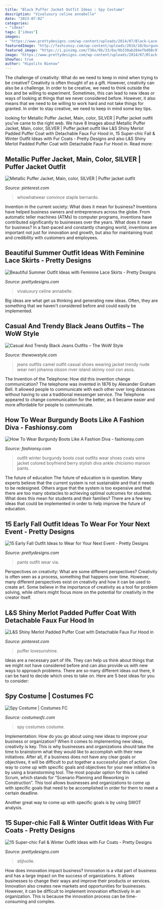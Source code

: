 ```yaml
---
title: "Black Puffer Jacket Outfit Ideas : Spy Costume"
description: "Vivaluxury celine annabelle"
date: "2023-07-02"
categories:
- "ideas"
tags: ["ideas"]
images:
- "https://www.prettydesigns.com/wp-content/uploads/2014/07/Black-Lace-Skirt-for-Work-Days.jpg"
featuredImage: "http://fashionsy.com/wp-content/uploads/2016/10/burgundy-coat-and-boots.jpg"
featured_image: "https://i.pinimg.com/736x/9b/33/0a/9b330ab284efbd08c97fceebd3b074d2.jpg"
image: "https://www.prettydesigns.com/wp-content/uploads/2014/07/Black-Lace-Skirt-for-Work-Days.jpg"
ShowToc: true
author: "Hipolito Nienow"
---
```



The challenge of creativity: What do we need to keep in mind when trying to be creative?
Creativity is often thought of as a gift. However, creativity can also be a challenge. In order to be creative, we need to think outside the box and be willing to experiment. Sometimes, this can lead to new ideas or ways of looking at things that we never considered before. However, it also means that we need to be willing to work hard and not take things for granted. In order to stay creative, we need to keep in mind some key tips.

	

		
looking for Metallic Puffer Jacket, Main, color, SILVER | Puffer jacket outfit you've came to the right web. We have 8 Images about Metallic Puffer Jacket, Main, color, SILVER | Puffer jacket outfit like L&amp;S Shiny Merlot Padded Puffer Coat with Detachable Faux Fur Hood in, 15 Super-chic Fall &amp; Winter Outfit Ideas with Fur Coats - Pretty Designs and also L&amp;S Shiny Merlot Padded Puffer Coat with Detachable Faux Fur Hood in. Read more:
		
    
## Metallic Puffer Jacket, Main, Color, SILVER | Puffer Jacket Outfit

<img loading=lazy src="https://i.pinimg.com/736x/71/1b/ee/711beea470550b3a663a33c23d3744bf.jpg" onerror="this.onerror=null;this.src='https://tse2.mm.bing.net/th?id=OIP.AKp5_tA89PyzwAhD6OIEEQHaLW&amp;pid=15.1';" alt="Metallic Puffer Jacket, Main, color, SILVER | Puffer jacket outfit">

_Source: pinterest.com_

>whowhatwear convince staple bernardo. 

	

Invention in the current society: What does it mean for business?
Inventions have helped business owners and entrepreneurs across the globe. From automatic teller machines (ATMs) to computer programs, inventions have contributed significantly to businesses over the years. What does it mean for business? In a fast-paced and constantly changing world, inventions are important not just for innovation and growth, but also for maintaining trust and credibility with customers and employees.

    
## Beautiful Summer Outfit Ideas With Feminine Lace Skirts - Pretty Designs

<img loading=lazy src="https://www.prettydesigns.com/wp-content/uploads/2014/07/Black-Lace-Skirt-for-Work-Days.jpg" onerror="this.onerror=null;this.src='https://tse2.mm.bing.net/th?id=OIP.SnJEKssAB4X8cHmKPaqjogHaLG&amp;pid=15.1';" alt="Beautiful Summer Outfit Ideas with Feminine Lace Skirts - Pretty Designs">

_Source: prettydesigns.com_

>vivaluxury celine annabelle. 

	

Big ideas are what get us thinking and generating new ideas. Often, they are something that we haven't considered before and could easily be implemented.

    
## Casual And Trendy Black Jeans Outfits – The WoW Style

<img loading=lazy src="http://thewowstyle.com/wp-content/uploads/2016/05/Cool-Black-Jeans-Outfits.jpg" onerror="this.onerror=null;this.src='https://tse4.mm.bing.net/th?id=OIP.05W9C_HLZfVyoun5FWnmoAHaLH&amp;pid=15.1';" alt="Casual And Trendy Black Jeans Outfits – The WoW Style">

_Source: thewowstyle.com_

>jeans outfits camel outfit casual shoes wearing jacket trendy nude wear neri johanna olsson river island skinny cool con asos. 

	

The Invention of the Telephone: How did this invention change communication?
The telephone was invented in 1876 by Alexander Graham Bell. It allowed people to communicate with each other over long distances without having to use a traditional messenger service. The Telephone appeared to change communication for the better, as it became easier and more affordable for people to communicate.

    
## How To Wear Burgundy Boots Like A Fashion Diva - Fashionsy.com

<img loading=lazy src="http://fashionsy.com/wp-content/uploads/2016/10/burgundy-coat-and-boots.jpg" onerror="this.onerror=null;this.src='https://tse2.mm.bing.net/th?id=OIP.8vDzvKDi3Zc-wKyi9ThquQHaLG&amp;pid=15.1';" alt="How To Wear Burgundy Boots Like A Fashion Diva - fashionsy.com">

_Source: fashionsy.com_

>outfit winter burgundy boots coat outfits wear shoes coats wine jacket colored boyfriend berry stylish diva ankle chicisimo maroon pants. 

	

The future of education
The future of education is in question. Many experts believe that the current system is not sustainable and that it needs to be redesigned. Others argue that the system is too expensive and that there are too many obstacles to achieving optimal outcomes for students. What does this mean for students and their families?
There are a few key ideas that could be implemented in order to help improve the future of education.

    
## 15 Early Fall Outfit Ideas To Wear For Your Next Event - Pretty Designs

<img loading=lazy src="https://www.prettydesigns.com/wp-content/uploads/2016/08/White-Pants-and-Black-Top.jpg" onerror="this.onerror=null;this.src='https://tse1.mm.bing.net/th?id=OIP.JgH56ZE8X1vryEIZalvUSAHaJP&amp;pid=15.1';" alt="15 Early Fall Outfit Ideas to Wear for Your Next Event - Pretty Designs">

_Source: prettydesigns.com_

>pants outfit wear via. 

	

Perspectives on creativity: What are some different perspectives?
Creativity is often seen as a process, something that happens over time. However, many different perspectives exist on creativity and how it can be used to create art. Some believe in the importance of creativity as a tool for problem solving, while others might focus more on the potential for creativity in the creator itself.

    
## L&amp;S Shiny Merlot Padded Puffer Coat With Detachable Faux Fur Hood In

<img loading=lazy src="https://i.pinimg.com/736x/9b/33/0a/9b330ab284efbd08c97fceebd3b074d2.jpg" onerror="this.onerror=null;this.src='https://tse1.mm.bing.net/th?id=OIP.VWmBwmW9O5fxGt4rxBiZUAHaLH&amp;pid=15.1';" alt="L&amp;S Shiny Merlot Padded Puffer Coat with Detachable Faux Fur Hood in">

_Source: pinterest.com_

>puffer lovesunshine. 

	

Ideas are a necessary part of life. They can help us think about things that we might not have considered before and can also provide us with new ways to approach problems. There are so many different ideas out there, it can be hard to decide which ones to take on. Here are 5 best ideas for you to consider: 

    
## Spy Costume | Costumes FC

<img loading=lazy src="http://www.costumesfc.com/wp-content/uploads/2014/11/Spy-Costumes-for-Girls.jpg" onerror="this.onerror=null;this.src='https://tse3.mm.bing.net/th?id=OIP.SU9oGpEXJgZ36GucDJ2rcwHaJ4&amp;pid=15.1';" alt="Spy Costume | Costumes FC">

_Source: costumesfc.com_

>spy costumes costume. 

	

Implementation: How do you go about using new ideas to improve your business or organization?
When it comes to implementing new ideas, creativity is key. This is why businesses and organizations should take the time to brainstorm what they would like to accomplish with their new initiatives. After all, if a business does not have any clear goals or objectives, it will be difficult to put together a successful plan of action.
One way to come up with specific goals and objectives for your new initiative is by using a brainstorming tool. The most popular option for this is called Scrum, which stands for “Scenario Planning and Reworking in Construction”. This tool allows businesses and organizations to come up with specific goals that need to be accomplished in order for them to meet a certain deadline.

Another great way to come up with specific goals is by using SWOT analysis.

    
## 15 Super-chic Fall &amp; Winter Outfit Ideas With Fur Coats - Pretty Designs

<img loading=lazy src="http://www.prettydesigns.com/wp-content/uploads/2014/10/Fur-Coat-Outfit-Idea-with-Boots.jpg" onerror="this.onerror=null;this.src='https://tse2.mm.bing.net/th?id=OIP.YV9EG7cbHkIU36sQUEYXsAHaK2&amp;pid=15.1';" alt="15 Super-chic Fall &amp; Winter Outfit Ideas with Fur Coats - Pretty Designs">

_Source: prettydesigns.com_

>stijlvolle. 

	

How does innovation impact business?
Innovation is a vital part of business and has a large impact on the success of organizations. It allows businesses to change their ways and improve their products or services. Innovation also creates new markets and opportunities for businesses. However, it can be difficult to implement innovation effectively in an organization. This is because the innovation process can be time-consuming and complex.

